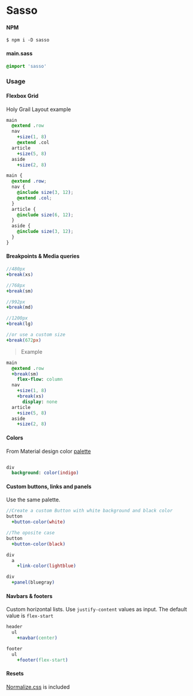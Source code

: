 # Sasso

#### NPM

```shell
$ npm i -D sasso
```

#### main.sass
```sass
@import 'sasso'
```

### Usage
#### Flexbox Grid

Holy Grail Layout example

```sass
main
  @extend .row
  nav
    +size(1, 8)
    @extend .col
  article
    +size(5, 8)
  aside
    +size(2, 8)
```

```scss
main {
  @extend .row;
  nav {
    @include size(3, 12);
    @extend .col;
  }
  article {
    @include size(6, 12);
  }
  aside {
    @include size(3, 12);
  }
}
```    

#### Breakpoints & Media queries

```sass
//480px
+break(xs)

//768px
+break(sm)

//992px
+break(md)

//1200px
+break(lg)

//or use a custom size
+break(672px)
```

> Example

```sass
main
  @extend .row
  +break(sm)
    flex-flow: column
  nav
    +size(1, 8)
    +break(xs)
      display: none
  article
    +size(5, 8)
  aside
    +size(2, 8)
```


#### Colors
From Material design color [palette](https://material.io/guidelines/style/color.html)

```sass

div
  background: color(indigo)
```
#### Custom buttons, links and panels
Use the same palette.

```sass
//Create a custom Button with white background and black color
button
  +button-color(white)

//The oposite case
button
  +button-color(black)

div
  a
    +link-color(lightblue)

div
  +panel(bluegray)
```

#### Navbars & footers
Custom horizontal lists. Use `justify-content` values as input. The default value is `flex-start`

```sass
header
  ul
    +navbar(center)

footer
  ul
    +footer(flex-start)    
```
#### Resets
[Normalize.css](https://necolas.github.io/normalize.css/) is included

